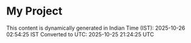 # My Project

This content is dynamically generated in Indian Time (IST): 2025-10-26 02:54:25 IST
Converted to UTC: 2025-10-25 21:24:25 UTC
